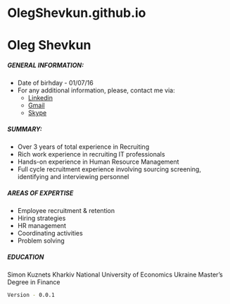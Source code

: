 # OlegShevkun.github.io

# Oleg Shevkun
##### GENERAL INFORMATION:
* Date of birhday - 01/07/16
* For any additional information, please, contact me via:
    * [Linkedin](www.linkedin.com/in/oleg-shevkun-2ab98480)
    * [Gmail](shevkun.oleg@gmail.com)
    * [Skype](Shevkun.oleg)

##### SUMMARY: 

* Over 3 years of total experience in Recruiting 
* Rich work experience in recruiting IT professionals 
* Hands-on experience in Human Resource Management
* Full cycle recruitment experience involving sourcing screening, identifying and interviewing personnel 
##### AREAS OF EXPERTISE
* Employee recruitment & retention
* Hiring strategies
* HR management
* Coordinating activities
* Problem solving

##### EDUCATION
Simon Kuznets Kharkiv National University of Economics				Ukraine Master’s Degree in Finance
 
```bash
Version - 0.0.1
```
  
 
  
 






  


